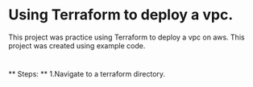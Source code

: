 # Using Terraform to deploy a vpc.
This project was practice using Terraform to deploy a vpc on aws. This project was created using example code.
#
** Steps: **
1.Navigate to a terraform directory.

